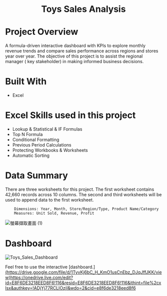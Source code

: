 # <p align="center">Toys Sales Analysis</p> 
# Project Overview
A formula-driven interactive dashboard with KPIs to explore monthly revenue trends and compare sales performance across regions and stores year over year.
The objective of this project is to assist the regional manager ( key stakeholder) in making informed business decisions.

# Built With
* Excel

# Excel Skills used in this project
* Lookup & Statistical & IF Formulas
* Top N Formula
* Conditional Formatting
* Previous Period Calculations
* Protecting Workbooks & Worksheets
* Automatic Sorting

# Data Summary
There are three worksheets for this project. 
The first worksheet contains 42,660 records across 10 columns. 
The second and third worksheets will be used to append data to the first worksheet.

        Dimensions: Year, Month, Store/Region/Type, Product Name/Category
        Measures: Unit Sold, Revenue, Profit

![螢幕擷取畫面 (1)](https://github.com/AnalystEric/Sales_Analysis_Toys/assets/127030648/120865d7-1cca-4384-a3a5-cd0e0d2b4b7c)

# Dashboard
![Toys_Sales_Dashboard](https://github.com/AnalystEric/Sales_Analysis_Toys/assets/127030648/b9888a5b-62a0-4ede-b416-f3adf2fff722)

Feel free to use the interactive [dashboard.][(https://drive.google.com/file/d/1TyvKj6bC_H_KmO1usCnEbz_DJqJffJKK/view)](https://onedrive.live.com/edit?id=E8F6DE3218EED8F6!116&resid=E8F6DE3218EED8F6!116&ithint=file%2cxlsx&authkey=!ADjYj77RCLIOzjI&wdo=2&cid=e8f6de3218eed8f6)https://onedrive.live.com/edit?id=E8F6DE3218EED8F6!116&resid=E8F6DE3218EED8F6!116&ithint=file%2cxlsx&authkey=!ADjYj77RCLIOzjI&wdo=2&cid=e8f6de3218eed8f6
